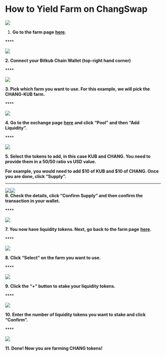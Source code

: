 # How to Yield Farm on ChangSwap



![](https://lh6.googleusercontent.com/Dale9ZEPCvap9dHrQbAIsye8xakYV5fImD3QLRoHeeeyZrz5uKXN4ZJwv4tctoI7DxDOcV_eVHl8kbQXmaRprgcACXQUlhy__fqf_itink-MyiBg7mUylBsp49IOr6aDZyJ_yMWr)

1. **Go to the farm page** [**here**](https://changswap.com/farms)**.**

\*\*\*\*

![](https://lh6.googleusercontent.com/ACvmc-jkAPXkIjsFMCFj7SzOuWXtBzuYBnLWnD_mu1z55XW4POrUEUnfHf_MdNFBwIJboeOplOzbnD0XfaIj5NwacErLiQCkPSfz2DTR_imCidSvJF5TwWQ0vcEtakxSWUr_ibxW)

**2. Connect your Bitkub Chain Wallet \(top-right hand corner\)**

\*\*\*\*

![](https://lh6.googleusercontent.com/daqT5y0qByNsNha7dv3AC0bosCLBCq5MfQYV1NTLfG1pJjcuaUuvYbVvZacuWsd1V1ACctFvbfY8BMAB4hb4bPo0_gdXqWBwLawsSDlceIEVi8GOQrsCE6vEAVxZOngxSmFEbN78)

**3. Pick which farm you want to use. For this example, we will pick the CHANG-KUB farm.**

\*\*\*\*

![](https://lh4.googleusercontent.com/Hd3RrSXeCp1Al-uoB6Aa1WO--KPZjnc6VBABhRa0IiROKE66kBFcn8yMELwAOJI5dakVQoCjMqi-RDmP3VLKlSpdS9R3QPy8Qt3x0K2wDmyhFXex142TiGPVRd23jXrn5JKkoHQ8)

**4. Go to the exchange page** [**here**](https://exchange.changswap.com/?_gl=1*rbtvb8*_ga*MTUzNDEzNDQxMy4xNjAwNzkzNDM4*_ga_334KNG3DMQ*MTYwNDA2MDUwMS40OC4xLjE2MDQwNjU0NTIuMA..#/swap) **and click “Pool” and then “Add Liquidity”.**

\*\*\*\*

![](https://lh4.googleusercontent.com/tWPfEFbqdefMnZDJlUdJ8frPUhtm9fpdqYszrlC_JsZ1RphfTdDMt2slyJszv3snEGi2H5BHN_Q0Lpi0LrcQEpSppCkRF_SO6ZPqYyXKu0bCxCXiRJstRtCY1UpVOa3UX41831S3)

**5. Select the tokens to add, in this case KUB and CHANG. You need to provide them in a 50/50 ratio vs USD value.**

**For example, you would need to add $10 of KUB and $10 of CHANG. Once you are done, click “Supply”.**

  
****

![](https://lh4.googleusercontent.com/16MIA0eL9Sug-SiHKO5TzqaqsIaqVwlxAPeF0JRplnBxw4LRBtrZiyDg4zVeiz3F24WUEwSyjhNCjadzkztXbg63rOtXY5O0ntoPpTABqqUBuQTHHnyNpz0BwBd9HuHginRZddL5)![](https://lh5.googleusercontent.com/iDoe9NMibzBwQ-MbYg3oIBr-WkkdybEU_iLipbLWEVdgLtyxj6Pm2N0VOkpSpHHeJuB0EU4pHh54TdsXPcGK7fxvK0YgKaGkCPKZPto5A41hKWON2aZpJGblaL4s0CTIU3PsVMIc)  
**6. Check the details, click “Confirm Supply” and then confirm the transaction in your wallet.**  


\*\*\*\*

![](https://lh3.googleusercontent.com/eaXzqIXl-vq0G2gjwNx4AO9Ab8TmcDM0KSM1ROFvZ0gLX8ce-ufPy-zNqA8bI0FWPN4NNaOqIai3X-fg-n4rzWNBYUiaxRp4ezIFwCOG_st5fd19urcf6ZBBuezuuZXj_wNOtFBC)

**7. You now have liquidity tokens. Next, go back to the farm page** [**here**](https://changswap.com/farms)**.**

\*\*\*\*

![](https://lh6.googleusercontent.com/dG3S3VOQmD4eyU4q9aL0e--gRQPgdLCM_1IjeL-9Ikb8bsTH9HLTl23yW6sgOOk1Q1yKm0kwbgLmsB0-THxzKExLvPu3KAK3S9BJSdVubgZ6ZPndFVU7t1PN67rLZF2NIwES7SZQ)

**8. Click “Select” on the farm you want to use.**

\*\*\*\*

![](https://lh5.googleusercontent.com/FwDdprSZVj9NGoOL0AOx3ZBRr_xQc9IQxrSIEdRN_6V09-fER3ZcI_L4Ggb7w3ECA_ouE_BfVHJUWhCtE27bTouiIfm1dRuhigZAgudo6sfkXj-4H_TSgIlZTAltOVRP9H4M65lv)

**9. Click the “+” button to stake your liquidity tokens.**

\*\*\*\*

![](https://lh6.googleusercontent.com/4w7xng4U9odjKOANtRMtGvTJph1AgP-H4k-rTJK8yC3KIZQ12hjeVFMhAPnHZH9CvMTv0v1-USG6EsEqif_sMvlAthCJcTNDI9v4cXIfBEfCG19e9zYdRXB2VolP6psvHWy7Fy98)

**10. Enter the number of liquidity tokens you want to stake and click “Confirm”.**

\*\*\*\*

![](https://lh6.googleusercontent.com/LGjy7gAuN99xv-ja_2Ni85QNEJ0eaZfzPiOl7K89-QTmpBsOZYl0XODBMeEgFSm0Qmf8iECxCEDv_Kiyml8f5nJXynD1Z11yuk9188M3QSzei1skUIbFW1hAykmmvAZt0R2zx91o)

**11. Done! Now you are farming CHANG tokens!**

